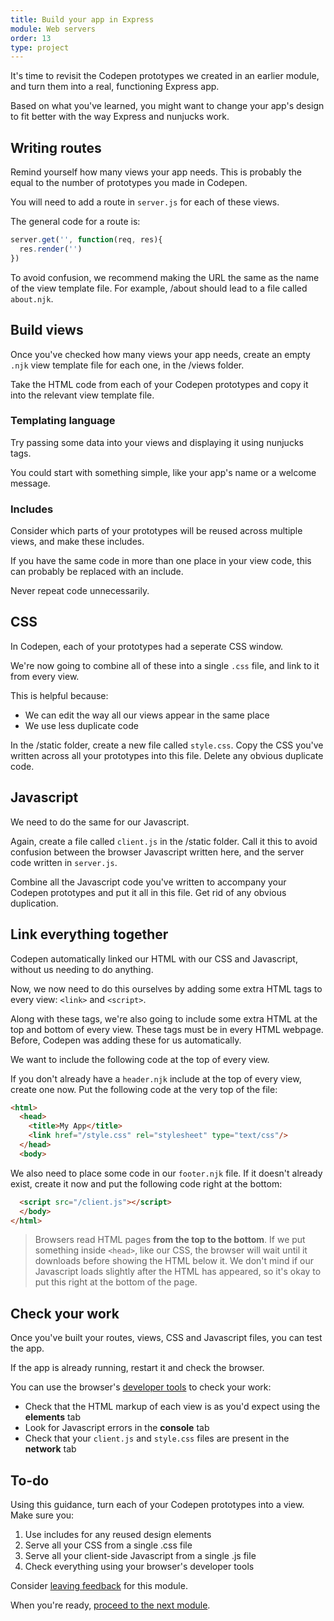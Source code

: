 ```yaml
---
title: Build your app in Express
module: Web servers
order: 13
type: project
---
```


It's time to revisit the Codepen prototypes we created in an earlier module, and turn them into a real, functioning Express app.

Based on what you've learned, you might want to change your app's design to fit better with the way Express and nunjucks work.

## Writing routes
Remind yourself how many views your app needs. This is probably the equal to the number of prototypes you made in Codepen.

You will need to add a route in `server.js` for each of these views.

The general code for a route is:

```javascript
server.get('', function(req, res){
  res.render('')
})
```

To avoid confusion, we recommend making the URL the same as the name of the view template file. For example, /about should lead to a file called `about.njk`.

## Build views

Once you've checked how many views your app needs, create an empty `.njk` view template file for each one, in the /views folder.

Take the HTML code from each of your Codepen prototypes and copy it into the relevant view template file.

### Templating language

Try passing some data into your views and displaying it using nunjucks tags.

You could start with something simple, like your app's name or a welcome message.

### Includes

Consider which parts of your prototypes will be reused across multiple views, and make these includes.

If you have the same code in more than one place in your view code, this can probably be replaced with an include.

Never repeat code unnecessarily.

## CSS

In Codepen, each of your prototypes had a seperate CSS window.

We're now going to combine all of these into a single `.css` file, and link to it from every view.

This is helpful because:

- We can edit the way all our views appear in the same place
- We use less duplicate code

In the /static folder, create a new file called `style.css`. Copy the CSS you've written across all your prototypes into this file. Delete any obvious duplicate code.

## Javascript

We need to do the same for our Javascript.

Again, create a file called `client.js` in the /static folder. Call it this to avoid confusion between the browser Javascript written here, and the server code written in `server.js`.

Combine all the Javascript code you've written to accompany your Codepen prototypes and put it all in this file. Get rid of any obvious duplication.


## Link everything together

Codepen automatically linked our HTML with our CSS and Javascript, without us needing to do anything.

Now, we now need to do this ourselves by adding some extra HTML tags to every view: `<link>` and `<script>`.

Along with these tags, we're also going to include some extra HTML at the top and bottom of every view. These tags must be in every HTML webpage. Before, Codepen was adding these for us automatically.

We want to include the following code at the top of every view.

If you don't already have a `header.njk` include at the top of every view, create one now. Put the following code at the very top of the file:

```html
<html>
  <head>
    <title>My App</title>
    <link href="/style.css" rel="stylesheet" type="text/css"/>
  </head>
  <body>
```

We also need to place some code in our `footer.njk` file. If it doesn't already exist, create it now and put the following code right at the bottom:

```html
  <script src="/client.js"></script>
  </body>
</html>
```

> Browsers read HTML pages **from the top to the bottom**. If we put something inside `<head>`, like our CSS, the browser will wait until it downloads before showing the HTML below it. We don't mind if our Javascript loads slightly after the HTML has appeared, so it's okay to put this right at the bottom of the page.

## Check your work

Once you've built your routes, views, CSS and Javascript files, you can test the app.

If the app is already running, restart it and check the browser.

You can use the browser's [developer tools](/lesson/developer-tools) to check your work:

- Check that the HTML markup of each view is as you'd expect using the **elements** tab
- Look for Javascript errors in the **console** tab
- Check that your `client.js` and `style.css` files are present in the **network** tab

<div class="todo">
  <h2>To-do</h2>
  <p>Using this guidance, turn each of your Codepen prototypes into a view. Make sure you:</p>
  <ol>
    <li>Use includes for any reused design elements</li>
    <li>Serve all your CSS from a single .css file</li>
    <li>Serve all your client-side Javascript from a single .js file</li>
    <li>Check everything using your browser's developer tools</li>
  </ol>
</div>

<div class="inset">
	<p>Consider <a href="/feedback">leaving feedback</a> for this module.</p>
	<p>When you're ready, <a href="/lesson/introducing-databases">proceed to the next module</a>.</p>
</div>
